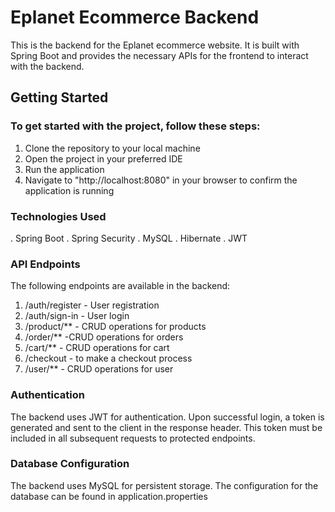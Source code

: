 # Eplanet Ecommerce Backend
This is the backend for the Eplanet ecommerce website. It is built with Spring Boot and provides the necessary APIs for the frontend to interact with the backend.
## Getting Started
### To get started with the project, follow these steps:
1. Clone the repository to your local machine
2. Open the project in your preferred IDE
3. Run the application
4. Navigate to "http://localhost:8080" in your browser to confirm the application is running

### Technologies Used
. Spring Boot
. Spring Security
. MySQL
. Hibernate
. JWT

### API Endpoints
The following endpoints are available in the backend:

1. /auth/register - User registration
2. /auth/sign-in - User login
3. /product/** - CRUD operations for products
4. /order/** -CRUD operations for orders
5. /cart/**  - CRUD operations for cart
6. /checkout - to make a checkout process
7. /user/** - CRUD operations for user

### Authentication
The backend uses JWT for authentication. Upon successful login, a token is generated and sent to the client in the response header. This token must be included in all subsequent requests to protected endpoints.

### Database Configuration
The backend uses MySQL for persistent storage. The configuration for the database can be found in application.properties
